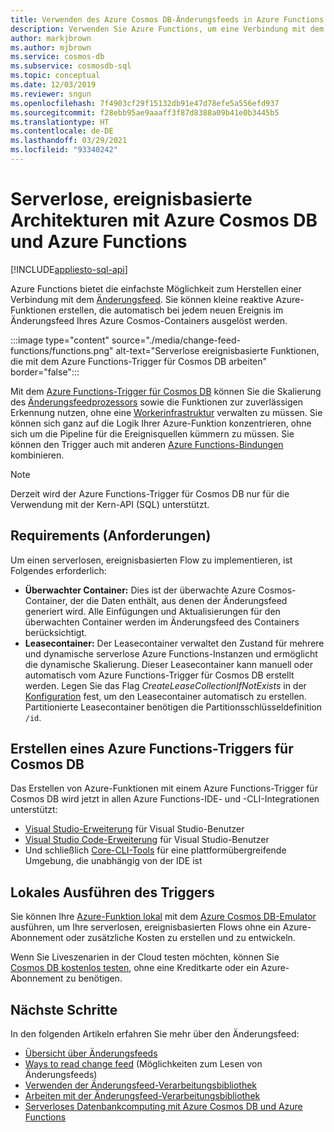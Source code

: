 ```yaml
---
title: Verwenden des Azure Cosmos DB-Änderungsfeeds in Azure Functions
description: Verwenden Sie Azure Functions, um eine Verbindung mit dem Azure Cosmos DB-Änderungsfeed herzustellen. Später können Sie reaktive Azure-Funktionen erstellen, die bei jedem neuen Ereignis ausgelöst werden.
author: markjbrown
ms.author: mjbrown
ms.service: cosmos-db
ms.subservice: cosmosdb-sql
ms.topic: conceptual
ms.date: 12/03/2019
ms.reviewer: sngun
ms.openlocfilehash: 7f4903cf29f15132db91e47d78efe5a556efd937
ms.sourcegitcommit: f28ebb95ae9aaaff3f87d8388a09b41e0b3445b5
ms.translationtype: HT
ms.contentlocale: de-DE
ms.lasthandoff: 03/29/2021
ms.locfileid: "93340242"
---
```

# <a name="serverless-event-based-architectures-with-azure-cosmos-db-and-azure-functions"></a>Serverlose, ereignisbasierte Architekturen mit Azure Cosmos DB und Azure Functions
[!INCLUDE[appliesto-sql-api](includes/appliesto-sql-api.md)]

Azure Functions bietet die einfachste Möglichkeit zum Herstellen einer Verbindung mit dem [Änderungsfeed](change-feed.md). Sie können kleine reaktive Azure-Funktionen erstellen, die automatisch bei jedem neuen Ereignis im Änderungsfeed Ihres Azure Cosmos-Containers ausgelöst werden.

:::image type="content" source="./media/change-feed-functions/functions.png" alt-text="Serverlose ereignisbasierte Funktionen, die mit dem Azure Functions-Trigger für Cosmos DB arbeiten" border="false":::

Mit dem [Azure Functions-Trigger für Cosmos DB](../azure-functions/functions-bindings-cosmosdb-v2-trigger.md) können Sie die Skalierung des [Änderungsfeedprozessors](./change-feed-processor.md) sowie die Funktionen zur zuverlässigen Erkennung nutzen, ohne eine [Workerinfrastruktur](./change-feed-processor.md) verwalten zu müssen. Sie können sich ganz auf die Logik Ihrer Azure-Funktion konzentrieren, ohne sich um die Pipeline für die Ereignisquellen kümmern zu müssen. Sie können den Trigger auch mit anderen [Azure Functions-Bindungen](../azure-functions/functions-triggers-bindings.md#supported-bindings) kombinieren.

> [!NOTE]
> Derzeit wird der Azure Functions-Trigger für Cosmos DB nur für die Verwendung mit der Kern-API (SQL) unterstützt.

## <a name="requirements"></a>Requirements (Anforderungen)

Um einen serverlosen, ereignisbasierten Flow zu implementieren, ist Folgendes erforderlich:

* **Überwachter Container:** Dies ist der überwachte Azure Cosmos-Container, der die Daten enthält, aus denen der Änderungsfeed generiert wird. Alle Einfügungen und Aktualisierungen für den überwachten Container werden im Änderungsfeed des Containers berücksichtigt.
* **Leasecontainer:** Der Leasecontainer verwaltet den Zustand für mehrere und dynamische serverlose Azure Functions-Instanzen und ermöglicht die dynamische Skalierung. Dieser Leasecontainer kann manuell oder automatisch vom Azure Functions-Trigger für Cosmos DB erstellt werden. Legen Sie das Flag *CreateLeaseCollectionIfNotExists* in der [Konfiguration](../azure-functions/functions-bindings-cosmosdb-v2-trigger.md#configuration) fest, um den Leasecontainer automatisch zu erstellen. Partitionierte Leasecontainer benötigen die Partitionsschlüsseldefinition `/id`.

## <a name="create-your-azure-functions-trigger-for-cosmos-db"></a>Erstellen eines Azure Functions-Triggers für Cosmos DB

Das Erstellen von Azure-Funktionen mit einem Azure Functions-Trigger für Cosmos DB wird jetzt in allen Azure Functions-IDE- und -CLI-Integrationen unterstützt:

* [Visual Studio-Erweiterung](../azure-functions/functions-develop-vs.md) für Visual Studio-Benutzer
* [Visual Studio Code-Erweiterung](/azure/developer/javascript/tutorial-vscode-serverless-node-01) für Visual Studio-Benutzer
* Und schließlich [Core-CLI-Tools](../azure-functions/functions-run-local.md#create-func) für eine plattformübergreifende Umgebung, die unabhängig von der IDE ist

## <a name="run-your-trigger-locally"></a>Lokales Ausführen des Triggers

Sie können Ihre [Azure-Funktion lokal](../azure-functions/functions-develop-local.md) mit dem [Azure Cosmos DB-Emulator](./local-emulator.md) ausführen, um Ihre serverlosen, ereignisbasierten Flows ohne ein Azure-Abonnement oder zusätzliche Kosten zu erstellen und zu entwickeln.

Wenn Sie Liveszenarien in der Cloud testen möchten, können Sie [Cosmos DB kostenlos testen](https://azure.microsoft.com/try/cosmosdb/), ohne eine Kreditkarte oder ein Azure-Abonnement zu benötigen.

## <a name="next-steps"></a>Nächste Schritte

In den folgenden Artikeln erfahren Sie mehr über den Änderungsfeed:

* [Übersicht über Änderungsfeeds](change-feed.md)
* [Ways to read change feed](read-change-feed.md) (Möglichkeiten zum Lesen von Änderungsfeeds)
* [Verwenden der Änderungsfeed-Verarbeitungsbibliothek](change-feed-processor.md)
* [Arbeiten mit der Änderungsfeed-Verarbeitungsbibliothek](change-feed-processor.md)
* [Serverloses Datenbankcomputing mit Azure Cosmos DB und Azure Functions](serverless-computing-database.md)
